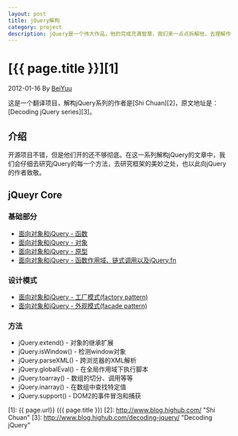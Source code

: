 ```yaml
---
layout: post
title: jQuery解构
category: project
description: jQuery是一个伟大作品，他的完成充满智慧，我们来一点点拆解他，去理解作者的思想精华。
---
```

# [{{ page.title }}][1]
2012-01-16 By [BeiYuu][]

这是一个翻译项目，解构jQuery系列的作者是[Shi Chuan][2]，原文地址是：[Decoding jQuery series][3]。

## 介绍
开源项目不错，但是他们开的还不够彻底。在这一系列解构jQuery的文章中，我们会仔细去研究jQuery的每一个方法，去研究框架的美妙之处，也以此向jQuery的作者致敬。

## jQueyr Core

### 基础部分
* [面向对象和jQuery - 函数](/decoding-jquery/oop-jquery-function "面向对象和jQuery - 函数")
* [面向对象和jQuery - 对象](/decoding-jquery/oop-jquery-object "面向对象和jQuery - 对象")
* [面向对象和jQuery - 原型](/decoding-jquery/oop-jquery-prototype "面向对象和jQuery - 原型")
* [面向对象和jQuery - 函数作用域、链式调用以及jQuery.fn](/decoding-jquery/oop-jquery-scope "面向对象和jQuery - 函数作用域、链式调用以及jQuery.fn")

### 设计模式
* [面向对象和jQuery - 工厂模式(factory pattern)](/decoding-jquery/oop-jquery-factory "面向对象和jQuery - 工厂模式(factory pattern)")
* [面向对象和jQuery - 外观模式(facade pattern)](/decoding-jquery/oop-jquery-facade "面向对象和jQuery - 外观模式(facade pattern)")

### 方法
* jQuery.extend() - 对象的继承扩展
* jQuery.isWindow() - 检测window对象
* jQuery.parseXML() - 跨浏览器的XML解析
* jQuery.globalEval() - 在全局作用域下执行脚本
* jQuery.toarray() - 数组的切分、调用等等
* jQuery.inarray() - 在数组中查找特定值
* jQuery.support() - DOM2的事件冒泡和捕获

[BeiYuu]:    http://beiyuu.com  "BeiYuu"
[1]:    {{ page.url}}  ({{ page.title }})
[2]:    http://www.blog.highub.com/ "Shi Chuan"
[3]:    http://www.blog.highub.com/decoding-jquery/ "Decoding jQuery"
